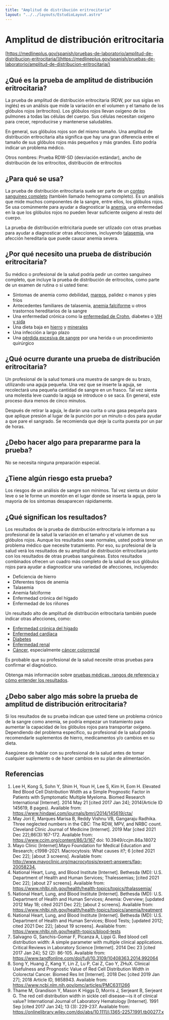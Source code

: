 ```yaml
---
title: "Amplitud de distribución eritrocitaria"
layout: "../../layouts/EstudioLayout.astro"
---
```


# Amplitud de distribución eritrocitaria

[https://medlineplus.gov/spanish/pruebas-de-laboratorio/amplitud-de-distribucion-eritrocitaria/](https://medlineplus.gov/spanish/pruebas-de-laboratorio/amplitud-de-distribucion-eritrocitaria/)

<h2>¿Qué es la prueba de amplitud de distribución eritrocitaria?</h2>
<p>La prueba de amplitud de distribución eritrocitaria (RDW, por sus siglas en inglés) es un análisis que mide la variación en el volumen y el tamaño de los glóbulos rojos (eritrocitos). Los glóbulos rojos llevan oxígeno de los pulmones a todas las células del cuerpo. Sus células necesitan oxígeno para crecer, reproducirse y mantenerse saludables.</p>
<p>En general, sus glóbulos rojos son del mismo tamaño. Una amplitud de distribución eritrocitaria alta significa que hay una gran diferencia entre el tamaño de sus glóbulos rojos más pequeños y más grandes. Esto podría indicar un problema médico.</p>
<p>Otros nombres: Prueba RDW-SD (desviación estándar), ancho de distribución de los eritrocitos, distribución de eritrocitos</p><h2>¿Para qué se usa?</h2>
<p>La prueba de distribución eritrocitaria suele ser parte de un <a data-pid="729" href="https://medlineplus.gov/spanish/pruebas-de-laboratorio/conteo-sanguineo-completo/">conteo sanguíneo completo</a> (también llamado hemograma completo). Es un análisis que mide muchos componentes de la sangre, entre ellos, los glóbulos rojos. Se usa comúnmente para ayudar a diagnosticar la <a data-tid="1743" href="https://medlineplus.gov/spanish/anemia.html">anemia</a>, una enfermedad en la que los glóbulos rojos no pueden llevar suficiente oxígeno al resto del cuerpo.</p>
<p>La prueba de distribución eritricitaria puede ser utlizado con otras pruebas para ayudar a diagnosticar otras afecciones, incluyendo <a data-tid="4240" href="https://medlineplus.gov/spanish/thalassemia.html">talasemia</a>, una afección hereditaria que puede causar anemia severa.</p><h2>¿Por qué necesito una prueba de distribución eritrocitaria?</h2>
<p>Su médico o profesional de la salud podría pedir un conteo sanguíneo completo, que incluye la prueba de distribución de eritrocitos, como parte de un examen de rutina o si usted tiene:</p>
<ul>
<li>Síntomas de anemia como debilidad, <a data-tid="1864" href="https://medlineplus.gov/spanish/dizzinessandvertigo.html">mareos</a>, palidez o manos y pies fríos</li>
<li>Antecedentes familiares de talasemia, <a data-tid="2146" href="https://medlineplus.gov/spanish/sicklecelldisease.html">anemia falciforme</a> u otros trastornos hereditarios de la sangre</li>
<li>Una enfermedad crónica como la <a data-tid="1842" href="https://medlineplus.gov/spanish/crohnsdisease.html">enfermedad de Crohn</a>, diabetes o <a data-tid="1726" href="https://medlineplus.gov/spanish/hiv.html">VIH y sida</a></li>
<li>Una dieta baja en <a data-tid="5543" href="https://medlineplus.gov/spanish/iron.html">hierro</a> y <a data-tid="4299" href="https://medlineplus.gov/spanish/minerals.html">minerales</a></li>
<li>Una infección a largo plazo</li>
<li>Una <a data-tid="6040" href="https://medlineplus.gov/spanish/bleeding.html">pérdida excesiva de sangre</a> por una herida o un procedimiento quirúrgico</li>
</ul><h2>¿Qué ocurre durante una prueba de distribución eritrocitaria?</h2>
<p>Un profesional de la salud tomará una muestra de sangre de su brazo, utilizando una aguja pequeña. Una vez que se inserte la aguja, se recolectará una pequeña cantidad de sangre en un frasco. Tal vez sienta una molestia leve cuando la aguja se introduce o se saca. En general, este proceso dura menos de cinco minutos.</p>
<p>Después de retirar la aguja, le darán una curita o una gasa pequeña para que aplique presión al lugar de la punción por un minuto o dos para ayudar a que pare el sangrado. Se recomienda que deje la curita puesta por un par de horas.</p><h2>¿Debo hacer algo para prepararme para la prueba?</h2>
<p>No se necesita ninguna preparación especial.</p><h2>¿Tiene algún riesgo esta prueba?</h2>
<p>Los riesgos de un análisis de sangre son mínimos. Tal vez sienta un dolor leve o se le forme un moretón en el lugar donde se inserta la aguja, pero la mayoría de los síntomas desaparecen rápidamente.</p><h2>¿Qué significan los resultados?</h2>
<p>Los resultados de la prueba de distribución eritrocitaria le informan a su profesional de la salud la variación en el tamaño y el volumen de sus glóbulos rojos. Aunque los resultados sean normales, usted podría tener un problema médico que necesite tratamiento. Por eso, su profesional de la salud verá los resultados de su amplitud de distribución eritrocitaria junto con los resultados de otras pruebas sanguíneas. Estos resultados combinados ofrecen un cuadro más completo de la salud de sus glóbulos rojos para ayudar a diagnosticar una variedad de afecciones, incluyendo:</p>
<ul>
<li>Deficiencia de hierro</li>
<li>Diferentes tipos de anemia</li>
<li>Talasemia</li>
<li>Anemia falciforme</li>
<li>Enfermedad crónica del hígado</li>
<li>Enfermedad de los riñones</li>
</ul>
<p>Un resultado alto de amplitud de distribución eritrocitaria también puede indicar otras afecciones, como:</p>
<ul>
<li><a data-tid="2009" href="https://medlineplus.gov/spanish/liverdiseases.html">Enfermedad crónica del hígado</a></li>
<li><a data-tid="1941" href="https://medlineplus.gov/spanish/heartdiseases.html">Enfermedad cardíaca</a></li>
<li><a data-tid="1851" href="https://medlineplus.gov/spanish/diabetes.html">Diabetes</a></li>
<li><a data-tid="1989" href="https://medlineplus.gov/spanish/kidneydiseases.html">Enfermedad renal</a></li>
<li><a data-tid="1794" href="https://medlineplus.gov/spanish/cancer.html">Cáncer</a>, especialmente <a data-tid="1831" href="https://medlineplus.gov/spanish/colorectalcancer.html">cáncer colorrectal</a></li>
</ul>
<p>Es probable que su profesional de la salud necesite otras pruebas para confirmar el diagnóstico.</p>
<p>Obtenga más información sobre <a data-pid="807" href="https://medlineplus.gov/spanish/pruebas-de-laboratorio/como-entender-sus-resultados-de-pruebas-de-laboratorio/">pruebas médicas, rangos de referencia y cómo entender los resultados</a>.</p><h2>¿Debo saber algo más sobre la prueba de amplitud de distribución eritrocitaria?</h2>
<p>Si los resultados de su prueba indican que usted tiene un problema crónico de la sangre como anemia, se podría empezar un tratamiento para aumentar la capacidad de los glóbulos rojos para transportar oxígeno. Dependiendo del problema específico, su profesional de la salud podría recomendarle suplementos de hierro, medicamentos y/o cambios en su dieta.</p>
<p>Asegúrese de hablar con su profesional de la salud antes de tomar cualquier suplemento o de hacer cambios en su plan de alimentación.</p><h2>Referencias</h2>
<ol>
<li>Lee H, Kong S, Sohn Y, Shim H, Youn H, Lee S, Kim H, Eom H. Elevated Red Blood Cell Distribution Width as a Simple Prognostic Factor in Patients with Symptomatic Multiple Myeloma. Biomed Research International [Internet]. 2014 May 21 [cited 2017 Jan 24]; 2014(Article ID 145619, 8 pages). Available from: <a href="https://www.hindawi.com/journals/bmri/2014/145619/cta/" target="bibliowin">https://www.hindawi.com/journals/bmri/2014/145619/cta/</a></li>
<li>May Jori E, Marques Marisa B, Reddy Vishnu VB, Gangaraju Radhika. Three neglected numbers in the CBC: The RDW, MPV, and NRBC count. Cleveland Clinic Journal of Medicine [Internet]. 2019 Mar [cited 2021 Dec 22];86(3):167-172. Available from: <a href="https://www.ccjm.org/content/86/3/167" target="bibliowin">https://www.ccjm.org/content/86/3/167</a> doi: 10.3949/ccjm.86a.18072</li>
<li>Mayo Clinic [Internet].Mayo Foundation for Medical Education and Research; c1998-2021. Macrocytosis: What causes it?; 6 [cited 2021 Dec 22]; [about 3 screens]. Available from: <a href="http://www.mayoclinic.org/macrocytosis/expert-answers/faq-20058234." target="bibliowin">http://www.mayoclinic.org/macrocytosis/expert-answers/faq-20058234.</a></li>
<li>National Heart, Lung, and Blood Institute [Internet]. Bethesda (MD): U.S. Department of Health and Human Services; Thalessemias; [cited 2021 Dec 22]; [about 27 screens]. Available from: <a href="https://www.nhlbi.nih.gov/health/health-topics/topics/thalassemia/" target="bibliowin">https://www.nhlbi.nih.gov/health/health-topics/topics/thalassemia/</a></li>
<li>National Heart, Lung, and Blood Institute [Internet]. Bethesda (MD): U.S. Department of Health and Human Services; Anemia: Overview; [updated 2012 May 18; cited 2021 Dec 22]; [about 2 screens]. Available from: <a href="https://www.nhlbi.nih.gov/health/health-topics/topics/anemia/treatment" target="bibliowin">https://www.nhlbi.nih.gov/health/health-topics/topics/anemia/treatment</a></li>
<li>National Heart, Lung, and Blood Institute [Internet]. Bethesda (MD): U.S. Department of Health and Human Services; Blood Tests; [updated 2012; cited 2021 Dec 22]; [about 19 screens]. Available from: <a href="https://www.nhlbi.nih.gov/health-topics/blood-tests" target="bibliowin">https://www.nhlbi.nih.gov/health-topics/blood-tests</a></li>
<li>Salvagno G, Sanchis-Gomar F, Picanza A, Lippi G. Red blood cell distribution width: A simple parameter with multiple clinical applications. Critical Reviews in Laboratory Science [Internet]. 2014 Dec 23 [cited 2017 Jan 24]; 52 (2): 86-105. Available from: <a href="https://www.tandfonline.com/doi/full/10.3109/10408363.2014.992064" target="bibliowin">https://www.tandfonline.com/doi/full/10.3109/10408363.2014.992064</a></li>
<li>Song Y, Huang Z, Kang Y, Lin Z, Lu P, Cai Z, Cao Y, ZHuX. Clinical Usefulness and Prognostic Value of Red Cell Distribution Width in Colorectal Cancer. Biomed Res Int [Internet]. 2018 Dec [cited 2019 Jan 27]; 2018 Article ID, 9858943. Available from: <a href="https://www.ncbi.nlm.nih.gov/pmc/articles/PMC6311266" target="bibliowin">https://www.ncbi.nlm.nih.gov/pmc/articles/PMC6311266</a></li>
<li>Thame M, Grandison Y, Mason K Higgs D, Morris J, Serjeant B, Serjeant G. The red cell distribution width in sickle cell disease—is it of clinical value? International Journal of Laboratory Hematology [Internet]. 1991 Sep [cited 2017 Jan 24]; 13 (3): 229-237. Available from: <a href="https://onlinelibrary.wiley.com/doi/abs/10.1111/j.1365-2257.1991.tb00277.x" target="bibliowin">https://onlinelibrary.wiley.com/doi/abs/10.1111/j.1365-2257.1991.tb00277.x</a></li>

          
        
